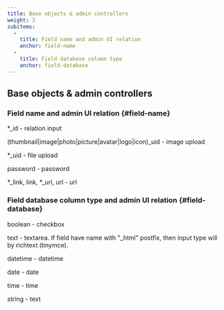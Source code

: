 ```yaml
---
title: Base objects & admin controllers
weight: 2
subitems:
  -
    title: Field name and admin UI relation
    anchor: field-name
  -
    title: Field database column type
    anchor: field-database
---
```


## Base objects & admin controllers

### Field name and admin UI relation {#field-name}
*_id - relation input

(thumbnail|image|photo|picture|avatar|logo|icon)_uid - image upload

*_uid - file upload

password - password

*_link, link, *_url, url - url

### Field database column type and admin UI relation {#field-database}


boolean - checkbox

text - textarea. If field have name with "_html" postfix, then input type will by richtext (tinymce).

datetime - datetime

date - date

time - time

string - text
